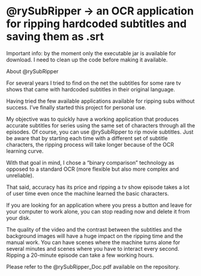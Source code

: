 # @rySubRipper -> an OCR application for ripping hardcoded subtitles and saving them as .srt

Important info: by the moment only the executable jar is available for download. I need to clean up the code before making it available.

About @rySubRipper

For several years I tried to find on the net the subtitles for some rare tv shows that came with hardcoded subtitles in their original language.

Having tried the few available applications available for ripping subs without success. I’ve finally started this project for personal use.

My objective was to quickly have a working application that produces accurate subtitles for series using the same set of characters through all the episodes. Of course, you can use @rySubRipper to rip movie subtitles. Just be aware that by starting each time with a different set of subtitle characters, the ripping process will take longer because of the OCR learning curve.

With that goal in mind, I chose a “binary comparison” technology as opposed to a standard OCR (more flexible but also more complex and unreliable).

That said, accuracy has its price and ripping a tv show episode takes a lot of user time even once the machine learned the basic characters.

If you are looking for an application where you press a button and leave for your computer to work alone, you can stop reading now and delete it from your disk.

The quality of the video and the contrast between the subtitles and the background images will have a huge impact on the ripping time and the manual work. You can have scenes where the machine turns alone for several minutes and scenes where you have to interact every second. Ripping a 20-minute episode can take a few working hours.

Please refer to the @rySubRipper_Doc.pdf available on the repository.

